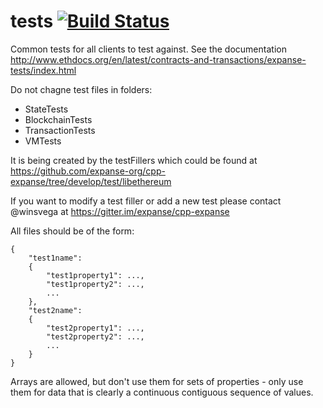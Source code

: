 tests   [![Build Status](https://travis-ci.org/expanse/tests.svg?branch=develop)](https://travis-ci.org/expanse/tests)
=====

Common tests for all clients to test against. See the documentation http://www.ethdocs.org/en/latest/contracts-and-transactions/expanse-tests/index.html

Do not chagne test files in folders: 
* StateTests
* BlockchainTests
* TransactionTests 
* VMTests

It is being created by the testFillers which could be found at https://github.com/expanse-org/cpp-expanse/tree/develop/test/libethereum

If you want to modify a test filler or add a new test please contact @winsvega at https://gitter.im/expanse/cpp-expanse



All files should be of the form:

```
{
	"test1name":
	{
		"test1property1": ...,
		"test1property2": ...,
		...
	},
	"test2name":
	{
		"test2property1": ...,
		"test2property2": ...,
		...
	}
}
```

Arrays are allowed, but don't use them for sets of properties - only use them for data that is clearly a continuous contiguous sequence of values.

